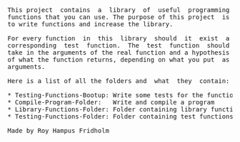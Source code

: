 
<pre>
This project  contains  a  library  of  useful  programming
functions that you can use. The purpose of this project  is
to write functions and increase the library.

For every function  in  this  library  should  it  exist  a
corresponding  test  function.  The  test  function  should
take in the arguments of the real function and a hypothesis
of what the function returns, depending on what you put  as
arguments.

Here is a list of all the folders and  what  they  contain:

* Testing-Functions-Bootup: Write some tests for the functions
* Compile-Program-Folder:   Write and compile a program
* Library-Functions-Folder: Folder containing library functions
* Testing-Functions-Folder: Folder containing test functions

Made by Roy Hampus Fridholm
</pre>
